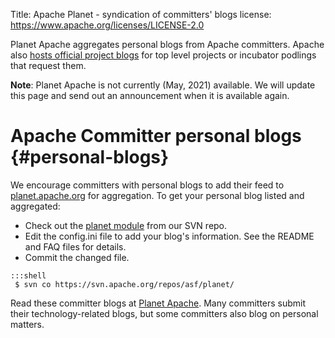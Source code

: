 Title: Apache Planet - syndication of committers' blogs
license: https://www.apache.org/licenses/LICENSE-2.0

Planet Apache aggregates personal blogs from Apache committers.
Apache also [hosts official project blogs](project-blogs) for top level
projects or incubator podlings that request them.

**Note**: Planet Apache is not currently (May, 2021) available. We will update this page and send out an announcement when it is available again.

# Apache Committer personal blogs  {#personal-blogs}

We encourage committers with personal blogs to add their feed to
[planet.apache.org](https://planet.apache.org) for aggregation. To get your
personal blog listed and aggregated:

  - Check out the [planet module](https://svn.apache.org/repos/asf/planet/) from our SVN repo.
  - Edit the config.ini file to add your blog's information. See the README and FAQ files for details.
  - Commit the changed file.

```
:::shell
 $ svn co https://svn.apache.org/repos/asf/planet/
 ```
    
Read these committer blogs at [Planet Apache](https://planet.apache.org/committers/).
Many committers submit their technology-related blogs, but some committers 
also blog on personal matters.

